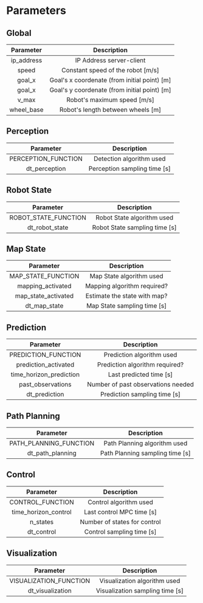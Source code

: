 # Parameters

## Global

| Parameter   |  Description                                 |
|:---------:  |:-------------------------:                   |
| ip_address  | IP Address server-client                     |
| speed       | Constant speed of the robot [m/s]            |
| goal_x      | Goal's x coordenate (from initial point) [m] |
| goal_x      | Goal's y coordenate (from initial point) [m] |
| v_max       | Robot's maximum speed [m/s]                  |
| wheel_base  | Robot's length between wheels [m]            |

## Perception

| Parameter           |  Description                              |
|:---------:          |:-------------------------:                |
| PERCEPTION_FUNCTION | Detection algorithm used                  |
| dt_perception       | Perception sampling time [s]              |

## Robot State

| Parameter           |  Description                                |
|:---------:          |:-------------------------:                  |
| ROBOT_STATE_FUNCTION | Robot State algorithm used                 |
| dt_robot_state       | Robot State sampling time [s]              |

## Map State

| Parameter               |  Description                  |
|:---------:              |:-------------------------:    |
| MAP_STATE_FUNCTION      | Map State algorithm used      |
| mapping_activated       | Mapping algorithm required?   |
| map_state_activated     | Estimate the state with map?  |
| dt_map_state            | Map State sampling time [s]   |

## Prediction

| Parameter               |  Description                                |
|:---------:              |:-------------------------:                  |
| PREDICTION_FUNCTION     | Prediction algorithm used                   |
| prediction_activated    | Prediction algorithm required?              |
| time_horizon_prediction | Last predicted time [s]                     |
| past_observations       | Number of past observations needed          |
| dt_prediction           | Prediction sampling time [s]                |

## Path Planning

| Parameter               |  Description                                |
|:---------:              |:-------------------------:                  |
| PATH_PLANNING_FUNCTION  | Path Planning algorithm used                |
| dt_path_planning        | Path Planning sampling time [s]            |

## Control

| Parameter               |  Description                  |
|:---------:              |:-------------------------:    |
| CONTROL_FUNCTION        | Control algorithm used        |
| time_horizon_control    | Last control MPC time [s]     |
| n_states                | Number of states for control  |
| dt_control              | Control sampling time [s]     |

## Visualization

| Parameter              |  Description                                 |
|:---------:             |:-------------------------:                   |
| VISUALIZATION_FUNCTION | Visualization algorithm used                 |
| dt_visualization       | Visualization sampling time [s]              |